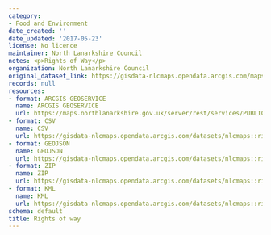 ```yaml
---
category:
- Food and Environment
date_created: ''
date_updated: '2017-05-23'
license: No licence
maintainer: North Lanarkshire Council
notes: <p>Rights of Way</p>
organization: North Lanarkshire Council
original_dataset_link: https://gisdata-nlcmaps.opendata.arcgis.com/maps/nlcmaps::rights-of-way
records: null
resources:
- format: ARCGIS GEOSERVICE
  name: ARCGIS GEOSERVICE
  url: https://maps.northlanarkshire.gov.uk/server/rest/services/PUBLIC/OPEN_DATA_LAYERS/FeatureServer/13
- format: CSV
  name: CSV
  url: https://gisdata-nlcmaps.opendata.arcgis.com/datasets/nlcmaps::rights-of-way.csv?outSR=%7B%22latestWkid%22%3A27700%2C%22wkid%22%3A27700%7D
- format: GEOJSON
  name: GEOJSON
  url: https://gisdata-nlcmaps.opendata.arcgis.com/datasets/nlcmaps::rights-of-way.geojson?outSR=%7B%22latestWkid%22%3A27700%2C%22wkid%22%3A27700%7D
- format: ZIP
  name: ZIP
  url: https://gisdata-nlcmaps.opendata.arcgis.com/datasets/nlcmaps::rights-of-way.zip?outSR=%7B%22latestWkid%22%3A27700%2C%22wkid%22%3A27700%7D
- format: KML
  name: KML
  url: https://gisdata-nlcmaps.opendata.arcgis.com/datasets/nlcmaps::rights-of-way.kml?outSR=%7B%22latestWkid%22%3A27700%2C%22wkid%22%3A27700%7D
schema: default
title: Rights of way
---
```

